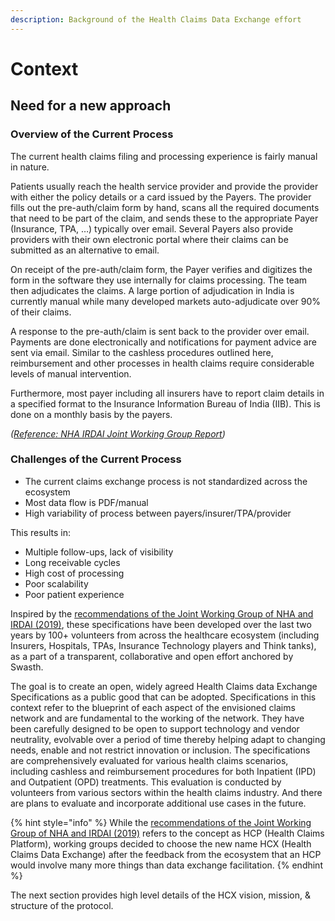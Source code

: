 ```yaml
---
description: Background of the Health Claims Data Exchange effort
---
```


# Context

## Need for a new approach

### Overview of the Current Process

The current health claims filing and processing experience is fairly manual in nature.

Patients usually reach the health service provider and provide the provider with either the policy details or a card issued by the Payers. The provider fills out the pre-auth/claim form by hand, scans all the required documents that need to be part of the claim, and sends these to the appropriate Payer (Insurance, TPA, …) typically over email. Several Payers also provide providers with their own electronic portal where their claims can be submitted as an alternative to email.

On receipt of the pre-auth/claim form, the Payer verifies and digitizes the form in the software they use internally for claims processing. The team then adjudicates the claims. A large portion of adjudication in India is currently manual while many developed markets auto-adjudicate over 90% of their claims.

A response to the pre-auth/claim is sent back to the provider over email. Payments are done electronically and notifications for payment advice are sent via email. Similar to the cashless procedures outlined here, reimbursement and other processes in health claims require considerable levels of manual intervention.

Furthermore, most payer including all insurers have to report claim details in a specified format to the Insurance Information Bureau of India (IIB). This is done on a monthly basis by the payers.

_(_[_Reference: NHA IRDAI Joint Working Group Report_](https://pmjay.gov.in/sites/default/files/2019-09/Sub%20Group%20on%20Common%20IT%20Infrastructure%20Report\_11-09-19.pdf)_)_

### Challenges of the Current Process

* The current claims exchange process is not standardized across the ecosystem
* Most data flow is PDF/manual
* High variability of process between payers/insurer/TPA/provider

This results in:

* Multiple follow-ups, lack of visibility
* Long receivable cycles
* High cost of processing
* Poor scalability
* Poor patient experience

Inspired by the [recommendations of the Joint Working Group of NHA and IRDAI (2019)](https://pmjay.gov.in/sites/default/files/2019-09/Sub%20Group%20on%20Common%20IT%20Infrastructure%20Report\_11-09-19.pdf), these specifications have been developed over the last two years by 100+ volunteers from across the healthcare ecosystem (including Insurers, Hospitals, TPAs, Insurance Technology players and Think tanks), as a part of a transparent, collaborative and open effort anchored by Swasth.

The goal is to create an open, widely agreed Health Claims data Exchange Specifications as a public good that can be adopted. Specifications in this context refer to the blueprint of each aspect of the envisioned claims network and are fundamental to the working of the network. They have been carefully designed to be open to support technology and vendor neutrality, evolvable over a period of time thereby helping adapt to changing needs, enable and not restrict innovation or inclusion. The specifications are comprehensively evaluated for various health claims scenarios, including cashless and reimbursement procedures for both Inpatient (IPD) and Outpatient (OPD) treatments. This evaluation is conducted by volunteers from various sectors within the health claims industry. And there are plans to evaluate and incorporate additional use cases in the future.

{% hint style="info" %}
While the [recommendations of the Joint Working Group of NHA and IRDAI (2019)](https://pmjay.gov.in/sites/default/files/2019-09/Sub%20Group%20on%20Common%20IT%20Infrastructure%20Report\_11-09-19.pdf) refers to the concept as HCP (Health Claims Platform), working groups decided to choose the new name HCX (Health Claims Data Exchange) after the feedback from the ecosystem that an HCP would involve many more things than data exchange facilitation.
{% endhint %}

The next section provides high level details of the HCX vision, mission, & structure of the protocol.
